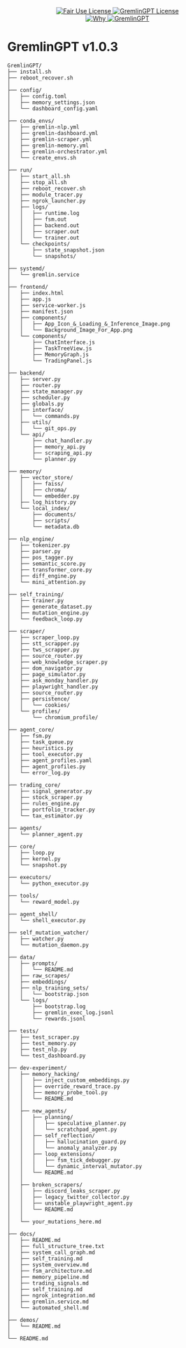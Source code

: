 <link rel="stylesheet" type="text/css" href="docs/custom.css">
<div align="center">
  <a
href="https://github.com/statikfintechllc/AscendAI/blob/master/About Us/LICENSE.md">
    <img src="https://img.shields.io/badge/FAIR%20USE-black?style=for-the-badge&logo=dragon&logoColor=gold" alt="Fair Use License"/>
  </a>
  <a href="https://github.com/statikfintechllc/AscendAI/blob/master/About Us/LICENSE.md">
    <img src="https://img.shields.io/badge/GREMLINGPT%20v1.0.3-darkred?style=for-the-badge&logo=dragon&logoColor=gold" alt="GremlinGPT License"/>
  </a>
</div>
<div align="center">
  <a
href="https://github.com/statikfintechllc/AscendAI/blob/master/About Us/WHY_GREMLINGPT.md">
    <img src="https://img.shields.io/badge/Why-black?style=for-the-badge&logo=dragon&logoColor=gold" alt="Why"/>
  </a>
  <a href="https://github.com/statikfintechllc/AscendAI/blob/master/About Us/WHY_GREMLINGPT.md">
    <img src="https://img.shields.io/badge/GremlinGPT-darkred?style=for-the-badge&logo=dragon&logoColor=gold" alt="GremlinGPT"/>
  </a>
</div>

# GremlinGPT v1.0.3
```text
GremlinGPT/
├── install.sh
├── reboot_recover.sh
│
├── config/
│   ├── config.toml
│   ├── memory_settings.json
│   └── dashboard_config.yaml
│
├── conda_envs/
│   ├── gremlin-nlp.yml
│   ├── gremlin-dashboard.yml
│   ├── gremlin-scraper.yml
│   ├── gremlin-memory.yml
│   ├── gremlin-orchestrator.yml
│   └── create_envs.sh
│
├── run/
│   ├── start_all.sh
│   ├── stop_all.sh
│   ├── reboot_recover.sh
│   ├── module_tracer.py
│   ├── ngrok_launcher.py
│   ├── logs/
│   │   ├── runtime.log
│   │   ├── fsm.out
│   │   ├── backend.out
│   │   ├── scraper.out
│   │   └── trainer.out
│   └── checkpoints/
│       ├── state_snapshot.json
│       └── snapshots/
│
├── systemd/
│   └── gremlin.service
│
├── frontend/
│   ├── index.html
│   ├── app.js
│   ├── service-worker.js
│   ├── manifest.json
│   ├── components/
│   │   ├── App_Icon_&_Loading_&_Inference_Image.png
│   │   └── Background_Image_For_App.png
│   └── components/
│       ├── ChatInterface.js
│       ├── TaskTreeView.js
│       ├── MemoryGraph.js
│       └── TradingPanel.js
│
├── backend/
│   ├── server.py
│   ├── router.py
│   ├── state_manager.py
│   ├── scheduler.py
│   ├── globals.py
│   ├── interface/
│   │   └── commands.py
│   ├── utils/
│   │   └── git_ops.py
│   └── api/
│       ├── chat_handler.py
│       ├── memory_api.py
│       ├── scraping_api.py
│       └── planner.py
│
├── memory/
│   ├── vector_store/
│   │   ├── faiss/
│   │   ├── chroma/
│   │   └── embedder.py
│   ├── log_history.py
│   └── local_index/
│       ├── documents/
│       ├── scripts/
│       └── metadata.db
│
├── nlp_engine/
│   ├── tokenizer.py
│   ├── parser.py
│   ├── pos_tagger.py
│   ├── semantic_score.py
│   ├── transformer_core.py
│   ├── diff_engine.py
│   └── mini_attention.py
│
├── self_training/
│   ├── trainer.py
│   ├── generate_dataset.py
│   ├── mutation_engine.py
│   └── feedback_loop.py
│
├── scraper/
│   ├── scraper_loop.py
│   ├── stt_scrapper.py
│   ├── tws_scrapper.py
│   ├── source_router.py
│   ├── web_knowledge_scraper.py
│   ├── dom_navigator.py
│   ├── page_simulator.py
│   ├── ask_monday_handler.py
│   ├── playwright_handler.py
│   ├── source_router.py
│   ├── persistence/
│   │   └── cookies/
│   └── profiles/
│       └── chromium_profile/
│
├── agent_core/
│   ├── fsm.py
│   ├── task_queue.py
│   ├── heuristics.py
│   ├── tool_executor.py
│   ├── agent_profiles.yaml
│   ├── agent_profiles.py
│   └── error_log.py
│
├── trading_core/
│   ├── signal_generator.py
│   ├── stock_scraper.py
│   ├── rules_engine.py
│   ├── portfolio_tracker.py
│   └── tax_estimator.py
│
├── agents/
│   └── planner_agent.py
│
├── core/
│   ├── loop.py
│   ├── kernel.py
│   └── snapshot.py
│
├── executors/
│   └── python_executor.py
│
├── tools/
│   └── reward_model.py
│
├── agent_shell/
│   └── shell_executor.py
│
├── self_mutation_watcher/
│   ├── watcher.py
│   └── mutation_daemon.py
│
├── data/
│   ├── prompts/
│   │   └── README.md
│   ├── raw_scrapes/
│   ├── embeddings/
│   ├── nlp_training_sets/
│   │   └── bootstrap.json
│   └── logs/
│       ├── bootstrap.log
│       ├── gremlin_exec_log.jsonl
│       └── rewards.jsonl
│
├── tests/
│   ├── test_scraper.py
│   ├── test_memory.py
│   ├── test_nlp.py
│   └── test_dashboard.py
│
├── dev-experiment/
│   ├── memory_hacking/
│   │   ├── inject_custom_embeddings.py
│   │   ├── override_reward_trace.py
│   │   ├── memory_probe_tool.py
│   │   └── README.md
│   │
│   ├── new_agents/
│   │   ├── planning/
│   │   │   ├── speculative_planner.py
│   │   │   └── scratchpad_agent.py
│   │   ├── self_reflection/
│   │   │   ├── hallucination_guard.py
│   │   │   └── anomaly_analyzer.py
│   │   ├── loop_extensions/
│   │   │   ├── fsm_tick_debugger.py
│   │   │   └── dynamic_interval_mutator.py
│   │   └── README.md
│   │
│   ├── broken_scrapers/
│   │   ├── discord_leaks_scraper.py
│   │   ├── legacy_twitter_collector.py
│   │   ├── unstable_playwright_agent.py
│   │   └── README.md
│   │
│   └── your_mutations_here.md
│
├── docs/
│   ├── README.md
│   ├── full_structure_tree.txt
│   ├── system_call_graph.md
│   ├── self_training.md
│   ├── system_overview.md
│   ├── fsm_architecture.md
│   ├── memory_pipeline.md
│   ├── trading_signals.md
│   ├── self_training.md
│   ├── ngrok_integration.md
│   ├── gremlin.service.md
│   └── automated_shell.md
│
├── demos/
│   └── README.md
│
└── README.md
```
